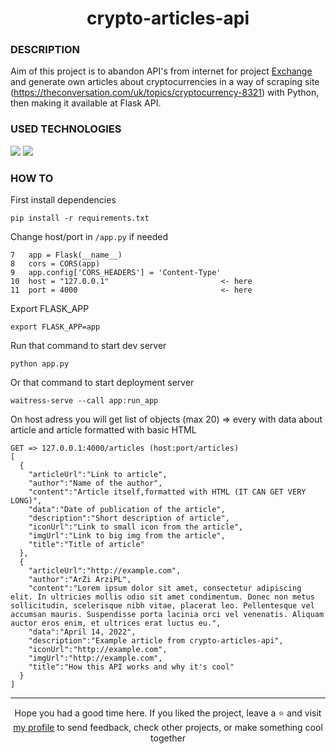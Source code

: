 # <div align="center">crypto-articles-api</div>
### DESCRIPTION

Aim of this project is to abandon API's from internet for project <a href="https://github.com/Aldmors/Exchange">Exchange</a> and generate own articles about cryptocurrencies in a way of scraping site (https://theconversation.com/uk/topics/cryptocurrency-8321) with Python, then making it available at Flask API.

### USED TECHNOLOGIES
<img src="https://img.shields.io/badge/Python-FFD43B?style=for-the-badge&logo=python&logoColor=darkgreen"/> <img src="https://img.shields.io/badge/Flask-000000?style=for-the-badge&logo=flask&logoColor=white"/>

### HOW TO
First install dependencies
````
pip install -r requirements.txt
````
Change host/port in `/app.py` if needed
````
7   app = Flask(__name__)
8   cors = CORS(app)
9   app.config['CORS_HEADERS'] = 'Content-Type'
10  host = "127.0.0.1"                         <- here
11  port = 4000                                <- here
````
Export FLASK_APP
````
export FLASK_APP=app
````

Run that command to start dev server
````
python app.py
````
Or that command to start deployment server
````
waitress-serve --call app:run_app
````

On host adress you will get list of objects (max 20) => every with data about article and article formatted with basic HTML
````
GET => 127.0.0.1:4000/articles (host:port/articles)
[
  {
    "articleUrl":"Link to article",
    "author":"Name of the author",
    "content":"Article itself,formatted with HTML (IT CAN GET VERY LONG)",
    "data":"Date of publication of the article",
    "description":"Short description of article",
    "iconUrl":"Link to small icon from the article",
    "imgUrl":"Link to big img from the article",
    "title":"Title of article"
  },
  {
    "articleUrl":"http://example.com",
    "author":"ArZi ArziPL",
    "content":"Lorem ipsum dolor sit amet, consectetur adipiscing elit. In ultricies mollis odio sit amet condimentum. Donec non metus sollicitudin, scelerisque nibh vitae, placerat leo. Pellentesque vel accumsan mauris. Suspendisse porta lacinia orci vel venenatis. Aliquam auctor eros enim, et ultrices erat luctus eu.",
    "data":"April 14, 2022",
    "description":"Example article from crypto-articles-api",
    "iconUrl":"http://example.com",
    "imgUrl":"http://example.com",
    "title":"How this API works and why it's cool"
  }
]

````
***

<div align="center">Hope you had a good time here. If you liked the project, leave a ⭐ and visit <a href="https://github.com/ArziPL">my profile</a> to send feedback, check other projects, or make something cool together</p></div> 
